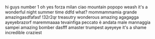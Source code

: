 hi guys
number 1
oh yes
forza milan
ciao
mountain
popopo
weash
it's a wonderful night
summer time
ddfd
what?
mommammamia
grande
amazingasdfafasf
!32r2qr
treasutry
wonderous
amazing
agagagga
ayeyebrazorf
maremmaaaa
tevainfiga
peccato è andata male
mannaggia sampei
amazing
bomber
dasfff
amaster
trumpest
ayeyeye
it's a shame
incredible
craziest
